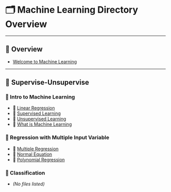 # 🗂️ Machine Learning Directory Overview

---

## 📁 Overview
- [Welcome to Machine Learning](./Overview/Welcome-to-machine-learning.md)

---

## 📁 Supervise-Unsupervise

### 🔹 Intro to Machine Learning
- 📄 [Linear Regression](./Supervise-Unsupervise/Intro-to-Machine_learning/doc/linear-regerssion.md)
- 📄 [Supervised Learning](./Supervise-Unsupervise/Intro-to-Machine_learning/doc/Supervise.md)
- 📄 [Unsupervised Learning](./Supervise-Unsupervise/Intro-to-Machine_learning/doc/Unsupervise.md)
- 📄 [What is Machine Learning](./Supervise-Unsupervise/Intro-to-Machine_learning/doc/what-is-machine-learning.md)

### 🔹 Regression with Multiple Input Variable
- 📄 [Multiple Regression](./Supervise-Unsupervise/Regression-with-multiple-input-variable/doc/multiple-regression.md)
- 📄 [Normal Equation](./Supervise-Unsupervise/Regression-with-multiple-input-variable/doc/normal-equation.md)
- 📄 [Polynomial Regression](./Supervise-Unsupervise/Regression-with-multiple-input-variable/doc/polynomial-regression.md)

### 🔹 Classification
- *(No files listed)*